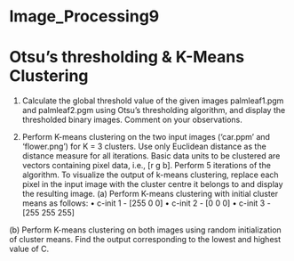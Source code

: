 # Image_Processing9

# Otsu’s thresholding & K-Means Clustering

1. Calculate the global threshold value of the given images palmleaf1.pgm and palmleaf2.pgm using 
Otsu’s thresholding algorithm, and display the thresholded binary images. Comment on your 
observations.

2. Perform K-means clustering on the two input images (‘car.ppm’ and ‘flower.png’) for K = 3 
clusters. Use only Euclidean distance as the distance measure for all iterations. Basic data units 
to be clustered are vectors containing pixel data, i.e., [r g b]. Perform 5 iterations of the 
algorithm. To visualize the output of k-means clustering, replace each pixel in the input image 
with the cluster centre it belongs to and display the resulting image.
(a) Perform K-means clustering with initial cluster means as follows: 
• c-init 1 - [255 0 0] 
• c-init 2 - [0 0 0] 
• c-init 3 - [255 255 255]

(b) Perform K-means clustering on both images using random initialization of cluster means. Find 
the output corresponding to the lowest and highest value of C.
